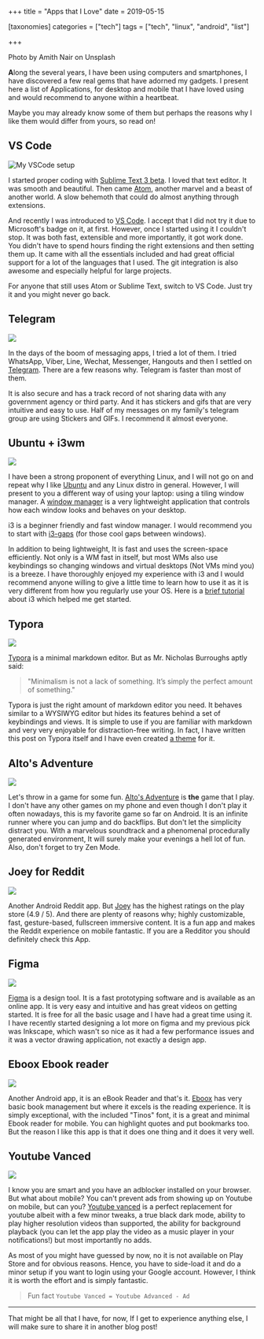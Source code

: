 +++
title = "Apps that I Love"
date = 2019-05-15

[taxonomies]
categories = ["tech"]
tags = ["tech", "linux", "android", "list"]

+++

Photo by Amith Nair on Unsplash

**A**long the several years, I have been using computers and smartphones, I have discovered a few real gems that have adorned my gadgets. I present here a list of Applications, for desktop and mobile that I have loved using and would recommend to anyone within a heartbeat.

Maybe you may already know some of them but perhaps the reasons why I like them would differ from yours, so read on!

## VS Code

![My VSCode setup](/blag/images/apps-i-love/vscode.png)

I started proper coding with [Sublime Text 3 beta](https://www.sublimetext.com/3). I loved that text editor. It was smooth and beautiful. Then came [Atom](https://atom.io/), another marvel and a beast of another world. A slow behemoth that could do almost anything through extensions.

And recently I was introduced to [VS Code](https://code.visualstudio.com/). I accept that I did not try it due to Microsoft's badge on it, at first. However, once I started using it I couldn't stop. It was both fast, extensible and more importantly, it got work done. You didn't have to spend hours finding the right extensions and then setting them up. It came with all the essentials included and had great official support for a lot of the languages that I used. The git integration is also awesome and especially helpful for large projects.

For anyone that still uses Atom or Sublime Text, switch to VS Code. Just try it and you might never go back.

## Telegram

![](/blag/images/apps-i-love/telegram.png)

In the days of the boom of messaging apps, I tried a lot of them. I tried WhatsApp, Viber, Line, Wechat, Messenger, Hangouts and then I settled on [Telegram](https://telegram.org/). There are a few reasons why. Telegram is faster than most of them.

It is also secure and has a track record of not sharing data with any government agency or third party. And it has stickers and gifs that are very intuitive and easy to use. Half of my messages on my family's telegram group are using Stickers and GIFs. I recommend it almost everyone.

## Ubuntu + i3wm

![](/blag/images/apps-i-love/i3.png)

I have been a strong proponent of everything Linux, and I will not go on and repeat why I like [Ubuntu](https://www.ubuntu.com/download/desktop) and any Linux distro in general. However, I will present to you a different way of using your laptop: using a tiling window manager. A [window manager](https://wiki.archlinux.org/index.php/window_manager) is a very lightweight application that controls how each window looks and behaves on your desktop.

i3 is a beginner friendly and fast window manager. I would recommend you to start with [i3-gaps](https://github.com/Airblader/i3) (for those cool gaps between windows).

In addition to being lightweight, It is fast and uses the screen-space efficiently. Not only is a WM fast in itself, but most WMs also use keybindings so changing windows and virtual desktops (Not VMs mind you) is a breeze. I have thoroughly enjoyed my experience with i3 and I would recommend anyone willing to give a little time to learn how to use it as it is very different from how you regularly use your OS. Here is a [brief tutorial](https://www.youtube.com/watch?v=j1I63wGcvU4) about i3 which helped me get started.

## Typora

![](/blag/images/apps-i-love/typora.png)

[Typora](https://typora.io/) is a minimal markdown editor. But as Mr. Nicholas Burroughs aptly said:

> "Minimalism is not a lack of something. It’s simply the perfect amount of something."

Typora is just the right amount of markdown editor you need. It behaves similar to a WYSIWYG editor but hides its features behind a set of keybindings and views. It is simple to use if you are familiar with markdown and very very enjoyable for distraction-free writing. In fact, I have written this post on Typora itself and I have even created [a theme](https://theme.typora.io/theme/Xydark/) for it.

## Alto's Adventure

![](/blag/images/apps-i-love/alto.png)

Let's throw in a game for some fun. [Alto's Adventure](http://altosadventure.com/) is **the** game that I play. I don't have any other games on my phone and even though I don't play it often nowadays, this is my favorite game so far on Android. It is an infinite runner where you can jump and do backflips. But don't let the simplicity distract you. With a marvelous soundtrack and a phenomenal procedurally generated environment, It will surely make your evenings a hell lot of fun. Also, don't forget to try Zen Mode.

## Joey for Reddit

![](/blag/images/apps-i-love/joey.jpg)

Another Android Reddit app. But [Joey](https://play.google.com/store/apps/details?id=o.o.joey&hl=en_IN) has the highest ratings on the play store (4.9 / 5). And there are plenty of reasons why; highly customizable, fast, gesture-based, fullscreen immersive content. It is a fun app and makes the Reddit experience on mobile fantastic. If you are a Redditor you should definitely check this App.

## Figma

![](/blag/images/apps-i-love/figma.png)

[Figma](https://www.figma.com/) is a design tool. It is a fast prototyping software and is available as an online app. It is very easy and intuitive and has great videos on getting started. It is free for all the basic usage and I have had a great time using it. I have recently started designing a lot more on figma and my previous pick was Inkscape, which wasn't so nice as it had a few performance issues and it was a vector drawing application, not exactly a design app.

## Eboox Ebook reader

![](/blag/images/apps-i-love/eboox.png)

Another Android app, it is an eBook Reader and that's it. [Eboox](https://play.google.com/store/apps/details?id=com.reader.books&hl=en_IN) has very basic book management but where it excels is the reading experience. It is simply exceptional, with the included "Tinos" font, it is a great and minimal Ebook reader for mobile. You can highlight quotes and put bookmarks too. But the reason I like this app is that it does one thing and it does it very well.

## Youtube Vanced

![](/blag/images/apps-i-love/YouTube-Vanced.webp)

I know you are smart and you have an adblocker installed on your browser. But what about mobile? You can't prevent ads from showing up on Youtube on mobile, but can you? [Youtube vanced](https://www.xda-developers.com/youtube-vanced-apk/) is a perfect replacement for youtube albeit with a few minor tweaks, a true black dark mode, ability to play higher resolution videos than supported, the ability for background playback (you can let the app play the video as a music player in your notifications!) but most importantly no adds.

As most of you might have guessed by now, no it is not available on Play Store and for obvious reasons. Hence, you have to side-load it and do a minor setup if you want to login using your Google account. However, I think it is worth the effort and is simply fantastic.

> Fun fact `Youtube Vanced = Youtube Advanced - Ad`

---

That might be all that I have, for now, If I get to experience anything else, I will make sure to share it in another blog post!
